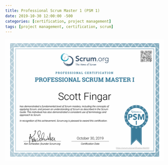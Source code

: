 ```yaml
---
title: Professional Scrum Master 1 (PSM 1)
date: 2019-10-30 12:00:00 -500
categories: [certification, project management]
tags: [project management, certification, scrum]
---
```

![link](/assets/blogposts/psm1/psm1.png)